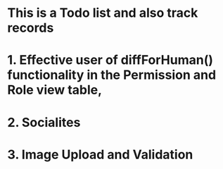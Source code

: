 
 # This is a Todo list and also track records
 
 # 1. Effective user of diffForHuman() functionality in the Permission and Role view table,
 # 2. Socialites
 # 3. Image Upload and Validation

 
 
 
 
 
 
 